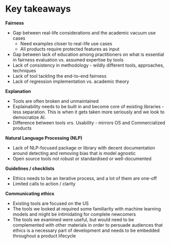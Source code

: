 # Key takeaways

**Fairness**

- Gap between real-life considerations and the academic vacuum use cases
  - Need examples closer to real-life use cases
  - All products require protected features as input
- Gap between lack of education among practitioners on what is essential in fairness evaluation vs. assumed expertise by tools
- Lack of consistency in methodology - wildly different tools, approaches, techniques
- Lack of tool tackling the end-to-end fairness
- Lack of regression implementation vs. academic theory

**Explanation**

- Tools are often broken and unmaintained
- Explainability needs to be built in and become core of existing libraries - less separation. This is when it gets taken more seriously and we look to democratize AI.
- Difference between tools vrs. Usability - mirrors OS and Commercialized products

**Natural Language Processing (NLP)**

- Lack of NLP-focused package or library with decent documentation around detecting and removing bias that is model agnostic
- Open source tools not robust or standardised or well-documented

**Guidelines / checklists**

- Ethics needs to be an iterative process, and a lot of them are one-off
- Limited calls to action / clarity

**Communicating ethics**

- Existing tools are focused on the US
- The tools we looked at required some familiarity with machine learning models and might be intimidating for complete newcomers
- The tools we examined were useful, but would need to be complemented with other materials in order to persuade audiences that ethics is a necessary part of development and needs to be embedded throughout a product lifecycle
